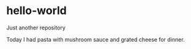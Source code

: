 # hello-world
Just another repository

Today I had pasta with mushroom sauce and grated cheese for dinner.
